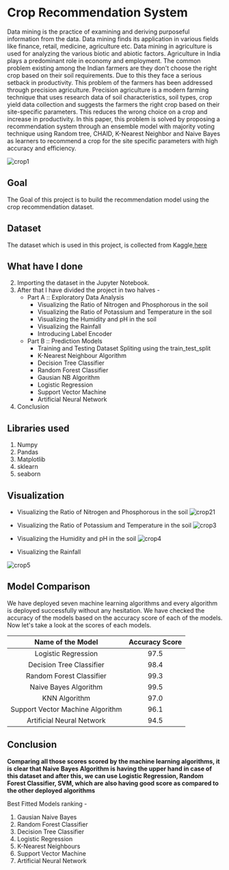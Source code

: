# Crop Recommendation System
Data mining is the practice of examining and deriving purposeful information from the data. Data mining finds its application in various fields like finance, retail, medicine, agriculture etc. Data mining in agriculture is used for analyzing the various biotic and abiotic factors. Agriculture in India plays a predominant role in economy and employment. The common problem existing among the Indian farmers are they don't choose the right crop based on their soil requirements. Due to this they face a serious setback in productivity. This problem of the farmers has been addressed through precision agriculture. Precision agriculture is a modern farming technique that uses research data of soil characteristics, soil types, crop yield data collection and suggests the farmers the right crop based on their site-specific parameters. This reduces the wrong choice on a crop and increase in productivity. In this paper, this problem is solved by proposing a recommendation system through an ensemble model with majority voting technique using Random tree, CHAID, K-Nearest Neighbor and Naive Bayes as learners to recommend a crop for the site specific parameters with high accuracy and efficiency.

![crop1](https://user-images.githubusercontent.com/60546202/153705775-a64f0b85-df82-4709-bc31-3569a18f9921.jpg)

## Goal
The Goal of this project is to build the recommendation model using the crop recommendation dataset.

## Dataset
The dataset which is used in this project, is collected from Kaggle,[here](https://www.kaggle.com/atharvaingle/crop-recommendation-dataset)

## What have I done

2. Importing the dataset in the Jupyter Notebook.
3. After that I have divided the project in two halves -
	- Part A :: Exploratory Data Analysis
		- Visualizing the Ratio of Nitrogen and Phosphorous in the soil
		- Visualizing the Ratio of Potassium and Temperature in the soil
		- Visualizing the Humidity and pH in the soil
		- Visualizing the Rainfall
		- Introducing Label Encoder
	- Part B :: Prediction Models
		- Training and Testing Dataset Spliting using the train_test_split
		- K-Nearest Neighbour Algorithm
   		- Decision Tree Classifier
		- Random Forest Classifier
		- Gausian NB Algorithm
		- Logistic Regression
		- Support Vector Machine
		- Artificial Neural Network
4. Conclusion


## Libraries used
1. Numpy
2. Pandas
3. Matplotlib
4. sklearn
5. seaborn

## Visualization
- Visualizing the Ratio of Nitrogen and Phosphorous in the soil
![crop21](https://user-images.githubusercontent.com/60546202/153705776-90e8cbd1-c21b-42d6-956c-0dbff64ecd1d.png)

- Visualizing the Ratio of Potassium and Temperature in the soil
![crop3](https://user-images.githubusercontent.com/60546202/153705777-74b55299-b8cd-44b7-847c-170e3e04bdd2.png)


- Visualizing the Humidity and pH in the soil
![crop4](https://user-images.githubusercontent.com/60546202/153705783-6b3fd3a2-52ee-40ae-9002-028e465e1d21.png)

- Visualizing the Rainfall

![crop5](https://user-images.githubusercontent.com/60546202/153705787-6149e7b0-0bf9-4436-9e50-ba5a0a7860c4.png)

## Model Comparison
We have deployed seven machine learning algorithms and every algorithm is deployed successfully without any hesitation. We have checked the accuracy of the models based on the accuracy score of each of the models. Now let's take a look at the scores of each models.

|Name of the Model|Accuracy Score|
|:---:|:---:|
|Logistic Regression|97.5|
|Decision Tree Classifier|98.4|
|Random Forest Classifier|99.3|
|Naive Bayes Algorithm|99.5|
|KNN Algorithm|97.0|
|Support Vector Machine Algorithm|96.1|
|Artificial Neural Network|94.5|

## Conclusion
**Comparing all those scores scored by the machine learning algorithms, it is clear that Naive Bayes Algorithm is having the upper hand in case of this dataset and after this, we can use Logistic Regression, Random Forest Classifier, SVM, which are also having good score as compared to the other deployed algorithms**

Best Fitted Models ranking - 
1. Gausian Naive Bayes
2. Random Forest Classifier
3. Decision Tree Classifier
4. Logistic Regression
5. K-Nearest Neighbours
6. Support Vector Machine
7. Artificial Neural Network



